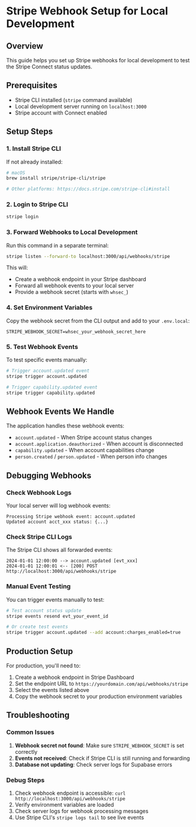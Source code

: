# Stripe Webhook Setup for Local Development

## Overview
This guide helps you set up Stripe webhooks for local development to test the Stripe Connect status updates.

## Prerequisites
- Stripe CLI installed (`stripe` command available)
- Local development server running on `localhost:3000`
- Stripe account with Connect enabled

## Setup Steps

### 1. Install Stripe CLI
If not already installed:
```bash
# macOS
brew install stripe/stripe-cli/stripe

# Other platforms: https://docs.stripe.com/stripe-cli#install
```

### 2. Login to Stripe CLI
```bash
stripe login
```

### 3. Forward Webhooks to Local Development
Run this command in a separate terminal:
```bash
stripe listen --forward-to localhost:3000/api/webhooks/stripe
```

This will:
- Create a webhook endpoint in your Stripe dashboard
- Forward all webhook events to your local server
- Provide a webhook secret (starts with `whsec_`)

### 4. Set Environment Variables
Copy the webhook secret from the CLI output and add to your `.env.local`:
```env
STRIPE_WEBHOOK_SECRET=whsec_your_webhook_secret_here
```

### 5. Test Webhook Events
To test specific events manually:
```bash
# Trigger account.updated event
stripe trigger account.updated

# Trigger capability.updated event  
stripe trigger capability.updated
```

## Webhook Events We Handle

The application handles these webhook events:
- `account.updated` - When Stripe account status changes
- `account.application.deauthorized` - When account is disconnected
- `capability.updated` - When account capabilities change
- `person.created` / `person.updated` - When person info changes

## Debugging Webhooks

### Check Webhook Logs
Your local server will log webhook events:
```
Processing Stripe webhook event: account.updated
Updated account acct_xxx status: {...}
```

### Check Stripe CLI Logs
The Stripe CLI shows all forwarded events:
```
2024-01-01 12:00:00 --> account.updated [evt_xxx]
2024-01-01 12:00:01 <-- [200] POST http://localhost:3000/api/webhooks/stripe
```

### Manual Event Testing
You can trigger events manually to test:
```bash
# Test account status update
stripe events resend evt_your_event_id

# Or create test events
stripe trigger account.updated --add account:charges_enabled=true
```

## Production Setup

For production, you'll need to:
1. Create a webhook endpoint in Stripe Dashboard
2. Set the endpoint URL to `https://yourdomain.com/api/webhooks/stripe`
3. Select the events listed above
4. Copy the webhook secret to your production environment variables

## Troubleshooting

### Common Issues
1. **Webhook secret not found**: Make sure `STRIPE_WEBHOOK_SECRET` is set correctly
2. **Events not received**: Check if Stripe CLI is still running and forwarding
3. **Database not updating**: Check server logs for Supabase errors

### Debug Steps
1. Check webhook endpoint is accessible: `curl http://localhost:3000/api/webhooks/stripe`
2. Verify environment variables are loaded
3. Check server logs for webhook processing messages
4. Use Stripe CLI's `stripe logs tail` to see live events